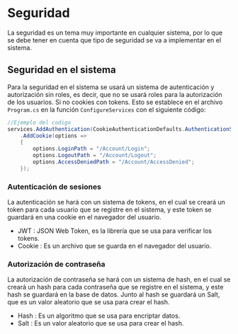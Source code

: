 # Seguridad
La seguridad es un tema muy importante en cualquier sistema, por lo que se debe tener en cuenta que tipo de seguridad se va a implementar en el sistema.
## Seguridad en el sistema
Para la seguridad en el sistema se usará un sistema de autenticación y autorización sin roles, es decir, que no se usará roles para la autorización de los usuarios. Si no cookies con tokens. Esto se establece en el archivo `Program.cs` en la función `ConfigureServices` con el siguiente código:
```csharp
//Ejemplo del codigo
services.AddAuthentication(CookieAuthenticationDefaults.AuthenticationScheme)
    .AddCookie(options =>
    {
        options.LoginPath = "/Account/Login";
        options.LogoutPath = "/Account/Logout";
        options.AccessDeniedPath = "/Account/AccessDenied";
    });
```
### Autenticación de sesiones
La autenticación se hará con un sistema de tokens, en el cual se creará un token para cada usuario que se registre en el sistema, y este token se guardará en una cookie en el navegador del usuario.
- JWT : JSON Web Token, es la librería que se usa para verificar los tokens.
- Cookie : Es un archivo que se guarda en el navegador del usuario.
### Autorización de contraseña
La autorización de contraseña se hará con un sistema de hash, en el cual se creará un hash para cada contraseña que se registre en el sistema, y este hash se guardará en la base de datos. Junto al hash se guardará un Salt, que es un valor aleatorio que se usa para crear el hash.

- Hash : Es un algoritmo que se usa para encriptar datos.
- Salt : Es un valor aleatorio que se usa para crear el hash.